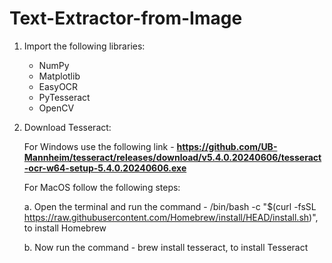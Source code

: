 # Text-Extractor-from-Image

1. Import the following libraries:
   - NumPy
   - Matplotlib
   - EasyOCR
   - PyTesseract
   - OpenCV

2. Download Tesseract:
   
   For Windows use the following link - **https://github.com/UB-Mannheim/tesseract/releases/download/v5.4.0.20240606/tesseract-ocr-w64-setup-5.4.0.20240606.exe**
   
   For MacOS follow the following steps:
   
      a. Open the terminal and run the command - /bin/bash -c "$(curl -fsSL https://raw.githubusercontent.com/Homebrew/install/HEAD/install.sh)", to install Homebrew
   
      b. Now run the command - brew install tesseract, to install Tesseract
